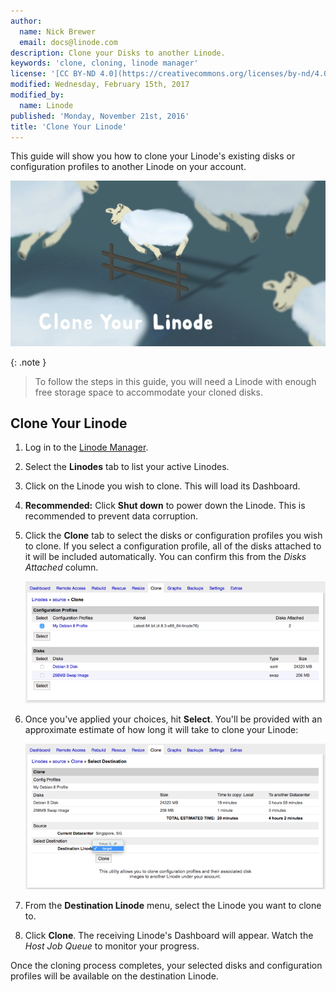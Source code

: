 ```yaml
---
author:
  name: Nick Brewer
  email: docs@linode.com
description: Clone your Disks to another Linode.
keywords: 'clone, cloning, linode manager'
license: '[CC BY-ND 4.0](https://creativecommons.org/licenses/by-nd/4.0)'
modified: Wednesday, February 15th, 2017
modified_by:
  name: Linode
published: 'Monday, November 21st, 2016'
title: 'Clone Your Linode'
---
```


This guide will show you how to clone your Linode's existing disks or configuration profiles to another Linode on your account.

![Clone Your Linode](/docs/assets/clone-your-linode.png "Clone Your Linode")

{: .note }
>
> To follow the steps in this guide, you will need a Linode with enough free storage space to accommodate your cloned disks.

## Clone Your Linode

1.  Log in to the [Linode Manager](https://manager.linode.com).
2.  Select the **Linodes** tab to list your active Linodes.
3.  Click on the Linode you wish to clone. This will load its Dashboard.
4.  **Recommended:** Click **Shut down** to power down the Linode. This is recommended to prevent data corruption.
5.  Click the **Clone** tab to select the disks or configuration profiles you wish to clone. If you select a configuration profile, all of the disks attached to it will be included automatically. You can confirm this from the *Disks Attached* column.

	[![Selecting configuration profiles and disks to migrate](/docs/assets/clone-tab-small.png)](/docs/assets/clone-tab.png "Selecting configuration profiles and disks to migrate")

6.  Once you've applied your choices, hit **Select**. You'll be provided with an approximate estimate of how long it will take to clone your Linode:

	[![Clone summary page](/docs/assets/clone-tab-destination-small.png)](/docs/assets/clone-tab-destination.png "Clone summary page")

7.  From the **Destination Linode** menu, select the Linode you want to clone to.
8.  Click **Clone**. The receiving Linode's Dashboard will appear. Watch the *Host Job Queue* to monitor your progress.

Once the cloning process completes, your selected disks and configuration profiles will be available on the destination Linode.
